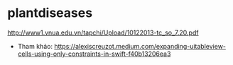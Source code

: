 # plantdiseases
http://www1.vnua.edu.vn/tapchi/Upload/10122013-tc_so_7.20.pdf
- Tham khảo:
https://alexiscreuzot.medium.com/expanding-uitableview-cells-using-only-constraints-in-swift-f40b13206ea3
